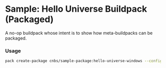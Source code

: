 # Sample: Hello Universe Buildpack (Packaged)

A no-op buildpack whose intent is to show how meta-buildpacks can be packaged.

### Usage

```bash
pack create-package cnbs/sample-package:hello-universe-windows --config package.toml
```
